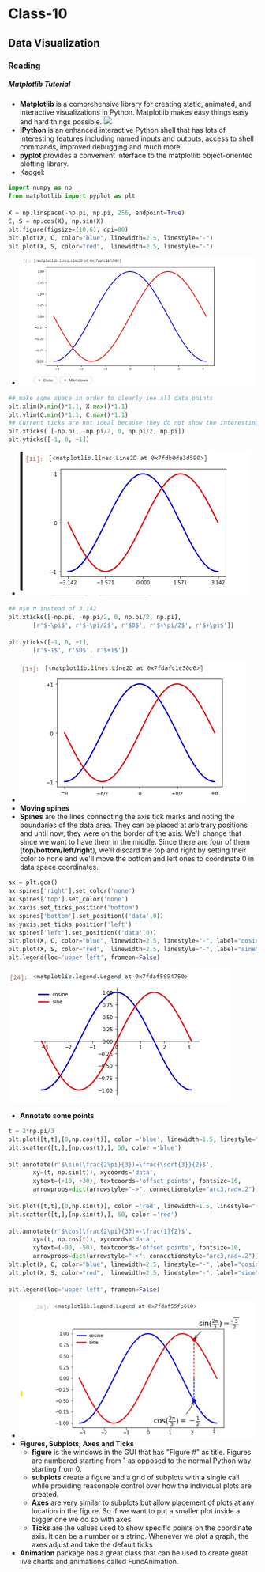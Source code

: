 # Class-10
## Data Visualization
### Reading
##### Matplotlib Tutorial
- **Matplotlib** is a comprehensive library for creating static, animated, and interactive visualizations in Python. Matplotlib makes easy things easy and hard things possible.
![](https://miro.medium.com/max/1400/1*JTEqCz-VU16nkkUwzyWp_w.png)
- **IPython** is an enhanced interactive Python shell that has lots of interesting features including named inputs and outputs, access to shell commands, improved debugging and much more
- **pyplot** provides a convenient interface to the matplotlib object-oriented plotting library.
- Kaggel:
```python
import numpy as np 
from matplotlib import pyplot as plt

X = np.linspace(-np.pi, np.pi, 256, endpoint=True)
C, S = np.cos(X), np.sin(X)
plt.figure(figsize=(10,6), dpi=80)
plt.plot(X, C, color="blue", linewidth=2.5, linestyle="-")
plt.plot(X, S, color="red",  linewidth=2.5, linestyle="-")
```
- ![](./photos/1.jpg)
```python
## make some space in order to clearly see all data points
plt.xlim(X.min()*1.1, X.max()*1.1)
plt.ylim(C.min()*1.1, C.max()*1.1)
## Current ticks are not ideal because they do not show the interesting values (+/-π,+/-π/2) for sine and cosine. We'll change them such that they show only these values.
plt.xticks( [-np.pi, -np.pi/2, 0, np.pi/2, np.pi])
plt.yticks([-1, 0, +1])
```
- ![](./photos/2.jpg)
```python
## use π instead of 3.142
plt.xticks([-np.pi, -np.pi/2, 0, np.pi/2, np.pi],
       [r'$-\pi$', r'$-\pi/2$', r'$0$', r'$+\pi/2$', r'$+\pi$'])

plt.yticks([-1, 0, +1],
       [r'$-1$', r'$0$', r'$+1$'])
```
- ![](./photos/3.jpg)
- **Moving spines**
- **Spines** are the lines connecting the axis tick marks and noting the boundaries of the data area. They can be placed at arbitrary positions and until now, they were on the border of the axis. We'll change that since we want to have them in the middle. Since there are four of them (**top/bottom/left/right**), we'll discard the top and right by setting their color to none and we'll move the bottom and left ones to coordinate 0 in data space coordinates.
```python
ax = plt.gca()
ax.spines['right'].set_color('none')
ax.spines['top'].set_color('none')
ax.xaxis.set_ticks_position('bottom')
ax.spines['bottom'].set_position(('data',0))
ax.yaxis.set_ticks_position('left')
ax.spines['left'].set_position(('data',0))
plt.plot(X, C, color="blue", linewidth=2.5, linestyle="-", label="cosine")
plt.plot(X, S, color="red",  linewidth=2.5, linestyle="-", label="sine")
plt.legend(loc='upper left', frameon=False)
```
![](./photos/4.jpg)
- **Annotate some points**

```python
t = 2*np.pi/3
plt.plot([t,t],[0,np.cos(t)], color ='blue', linewidth=1.5, linestyle="--")
plt.scatter([t,],[np.cos(t),], 50, color ='blue')

plt.annotate(r'$\sin(\frac{2\pi}{3})=\frac{\sqrt{3}}{2}$',
       xy=(t, np.sin(t)), xycoords='data',
       xytext=(+10, +30), textcoords='offset points', fontsize=16,
       arrowprops=dict(arrowstyle="->", connectionstyle="arc3,rad=.2"))

plt.plot([t,t],[0,np.sin(t)], color ='red', linewidth=1.5, linestyle="--")
plt.scatter([t,],[np.sin(t),], 50, color ='red')

plt.annotate(r'$\cos(\frac{2\pi}{3})=-\frac{1}{2}$',
       xy=(t, np.cos(t)), xycoords='data',
       xytext=(-90, -50), textcoords='offset points', fontsize=16,
       arrowprops=dict(arrowstyle="->", connectionstyle="arc3,rad=.2"))
plt.plot(X, C, color="blue", linewidth=2.5, linestyle="-", label="cosine")
plt.plot(X, S, color="red",  linewidth=2.5, linestyle="-", label="sine")

plt.legend(loc='upper left', frameon=False)
```
- ![](./photos/5.jpg)
- **Figures, Subplots, Axes and Ticks**
    - **figure** is the windows in the GUI that has "Figure #" as title. Figures are numbered starting from 1 as opposed to the normal Python way starting from 0. 
    - **subplots** create a figure and a grid of subplots with a single call while providing reasonable control over how the individual plots are created.
    - **Axes** are very similar to subplots but allow placement of plots at any location in the figure. So if we want to put a smaller plot inside a bigger one we do so with axes.
    - **Ticks** are the values used to show specific points on the coordinate axis. It can be a number or a string. Whenever we plot a graph, the axes adjust and take the default ticks
- **Animation**
package has a great class that can be used to create great live charts and animations called FuncAnimation.
